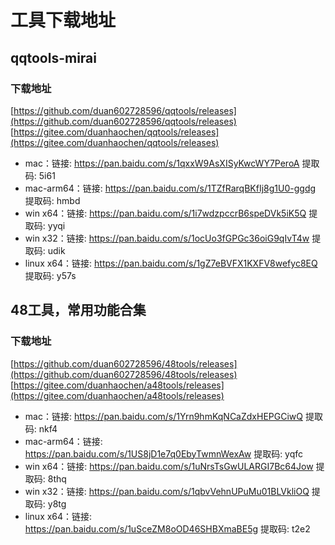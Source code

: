 # 工具下载地址

## qqtools-mirai

### 下载地址
[https://github.com/duan602728596/qqtools/releases](https://github.com/duan602728596/qqtools/releases)   
[https://gitee.com/duanhaochen/qqtools/releases](https://gitee.com/duanhaochen/qqtools/releases)
* mac：链接: https://pan.baidu.com/s/1qxxW9AsXISyKwcWY7PeroA 提取码: 5i61
* mac-arm64：链接: https://pan.baidu.com/s/1TZfRarqBKfIj8g1U0-ggdg 提取码: hmbd
* win x64：链接: https://pan.baidu.com/s/1i7wdzpccrB6speDVk5iK5Q 提取码: yyqi
* win x32：链接: https://pan.baidu.com/s/1ocUo3fGPGc36oiG9qIvT4w 提取码: udik
* linux x64：链接: https://pan.baidu.com/s/1gZ7eBVFX1KXFV8wefyc8EQ 提取码: y57s

## 48工具，常用功能合集

### 下载地址
[https://github.com/duan602728596/48tools/releases](https://github.com/duan602728596/48tools/releases)   
[https://gitee.com/duanhaochen/a48tools/releases](https://gitee.com/duanhaochen/a48tools/releases)
* mac：链接: https://pan.baidu.com/s/1Yrn9hmKqNCaZdxHEPGCiwQ 提取码: nkf4
* mac-arm64：链接: https://pan.baidu.com/s/1US8jD1e7q0EbyTwmnWexAw 提取码: yqfc
* win x64：链接: https://pan.baidu.com/s/1uNrsTsGwULARGI7Bc64Jow 提取码: 8thq
* win x32：链接: https://pan.baidu.com/s/1qbvVehnUPuMu01BLVkliOQ 提取码: y8tg
* linux x64：链接: https://pan.baidu.com/s/1uSceZM8oOD46SHBXmaBE5g 提取码: t2e2
